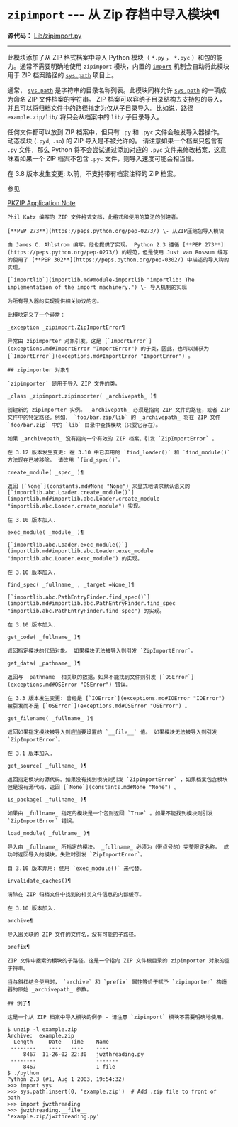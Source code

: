 # `zipimport` \--- 从 Zip 存档中导入模块¶

**源代码：** [Lib/zipimport.py](https://github.com/python/cpython/tree/3.12/Lib/zipimport.py)

* * *

此模块添加了从 ZIP 格式档案中导入 Python 模块（ `*.py` ， `*.pyc` ）和包的能力。通常不需要明确地使用 `zipimport` 模块，内置的 [`import`](simple_stmts.md#import) 机制会自动将此模块用于 ZIP 档案路径的 [`sys.path`](3.标准库/sys.md#sys.path "sys.path") 项目上。

通常， [`sys.path`](3.标准库/sys.md#sys.path "sys.path") 是字符串的目录名称列表。此模块同样允许 [`sys.path`](3.标准库/sys.md#sys.path "sys.path") 的一项成为命名 ZIP 文件档案的字符串。 ZIP 档案可以容纳子目录结构去支持包的导入，并且可以将归档文件中的路径指定为仅从子目录导入。比如说，路径 `example.zip/lib/` 将只会从档案中的 `lib/` 子目录导入。

任何文件都可以放到 ZIP 档案中，但只有 `.py` 和 `.pyc` 文件会触发导入器操作。 动态模块 (`.pyd`, `.so`) 的 ZIP 导入是不被允许的。 请注意如果一个档案只包含有 `.py` 文件，那么 Python 将不会尝试通过添加对应的 `.pyc` 文件来修改档案，这意味着如果一个 ZIP 档案不包含 `.pyc` 文件，则导入速度可能会相当慢。

在 3.8 版本发生变更: 以前，不支持带有档案注释的 ZIP 档案。

参见

[PKZIP Application Note](https://pkware.cachefly.net/webdocs/casestudies/APPNOTE.TXT)

    

~~~
Phil Katz 编写的 ZIP 文件格式文档，此格式和使用的算法的创建者。

[**PEP 273**](https://peps.python.org/pep-0273/) \- 从ZIP压缩包导入模块
~~~
    

~~~
由 James C. Ahlstrom 编写，他也提供了实现。 Python 2.3 遵循 [**PEP 273**](https://peps.python.org/pep-0273/) 的规范，但是使用 Just van Rossum 编写的使用了 [**PEP 302**](https://peps.python.org/pep-0302/) 中描述的导入钩的实现。

[`importlib`](importlib.md#module-importlib "importlib: The implementation of the import machinery.") \- 导入机制的实现
~~~
    

~~~
为所有导入器的实现提供相关协议的包。

此模块定义了一个异常：

_exception _zipimport.ZipImportError¶
~~~
    

~~~
异常由 zipimporter 对象引发。这是 [`ImportError`](exceptions.md#ImportError "ImportError") 的子类，因此，也可以捕获为 [`ImportError`](exceptions.md#ImportError "ImportError") 。

## zipimporter 对象¶

`zipimporter` 是用于导入 ZIP 文件的类。

_class _zipimport.zipimporter( _archivepath_ )¶
~~~
    

~~~
创建新的 zipimporter 实例。 _archivepath_ 必须是指向 ZIP 文件的路径，或者 ZIP 文件中的特定路径。例如， `foo/bar.zip/lib` 的 _archivepath_ 将在 ZIP 文件 `foo/bar.zip` 中的 `lib` 目录中查找模块（只要它存在）。

如果 _archivepath_ 没有指向一个有效的 ZIP 档案，引发 `ZipImportError` 。

在 3.12 版本发生变更: 在 3.10 中已弃用的 `find_loader()` 和 `find_module()` 方法现在已被移除。 请改用 `find_spec()`。

create_module( _spec_ )¶
~~~
    

~~~
返回 [`None`](constants.md#None "None") 来显式地请求默认语义的 [`importlib.abc.Loader.create_module()`](importlib.md#importlib.abc.Loader.create_module "importlib.abc.Loader.create_module") 实现。

在 3.10 版本加入.

exec_module( _module_ )¶
~~~
    

~~~
[`importlib.abc.Loader.exec_module()`](importlib.md#importlib.abc.Loader.exec_module "importlib.abc.Loader.exec_module") 的实现。

在 3.10 版本加入.

find_spec( _fullname_ , _target =None_)¶
~~~
    

~~~
[`importlib.abc.PathEntryFinder.find_spec()`](importlib.md#importlib.abc.PathEntryFinder.find_spec "importlib.abc.PathEntryFinder.find_spec") 的实现。

在 3.10 版本加入.

get_code( _fullname_ )¶
~~~
    

~~~
返回指定模块的代码对象。 如果模块无法被导入则引发 `ZipImportError`。

get_data( _pathname_ )¶
~~~
    

~~~
返回与 _pathname_ 相关联的数据。如果不能找到文件则引发 [`OSError`](exceptions.md#OSError "OSError") 错误。

在 3.3 版本发生变更: 曾经是 [`IOError`](exceptions.md#IOError "IOError") 被引发而不是 [`OSError`](exceptions.md#OSError "OSError") 。

get_filename( _fullname_ )¶
~~~
    

~~~
返回如果指定模块被导入则应当要设置的 `__file__` 值。 如果模块无法被导入则引发 `ZipImportError`。

在 3.1 版本加入.

get_source( _fullname_ )¶
~~~
    

~~~
返回指定模块的源代码。如果没有找到模块则引发 `ZipImportError` ，如果档案包含模块但是没有源代码，返回 [`None`](constants.md#None "None") 。

is_package( _fullname_ )¶
~~~
    

~~~
如果由 _fullname_ 指定的模块是一个包则返回 `True` 。如果不能找到模块则引发 `ZipImportError` 错误。

load_module( _fullname_ )¶
~~~
    

~~~
导入由 _fullname_ 所指定的模块。 _fullname_ 必须为（带点号的）完整限定名称。 成功时返回导入的模块，失败时引发 `ZipImportError`。

自 3.10 版本弃用: 使用 `exec_module()` 来代替。

invalidate_caches()¶
~~~
    

~~~
清除在 ZIP 归档文件中找到的相关文件信息的内部缓存。

在 3.10 版本加入.

archive¶
~~~
    

~~~
导入器关联的 ZIP 文件的文件名，没有可能的子路径。

prefix¶
~~~
    

~~~
ZIP 文件中搜索的模块的子路径。这是一个指向 ZIP 文件根目录的 zipimporter 对象的空字符串。

当与斜杠结合使用时， `archive` 和 `prefix` 属性等价于赋予 `zipimporter` 构造器的原始 _archivepath_ 参数。

## 例子¶

这是一个从 ZIP 档案中导入模块的例子 - 请注意 `zipimport` 模块不需要明确地使用。
~~~
    
    
~~~
$ unzip -l example.zip
Archive:  example.zip
  Length     Date   Time    Name
 --------    ----   ----    ----
     8467  11-26-02 22:30   jwzthreading.py
 --------                   -------
     8467                   1 file
$ ./python
Python 2.3 (#1, Aug 1 2003, 19:54:32)
>>> import sys
>>> sys.path.insert(0, 'example.zip')  # Add .zip file to front of path
>>> import jwzthreading
>>> jwzthreading.__file__
'example.zip/jwzthreading.py'
~~~

